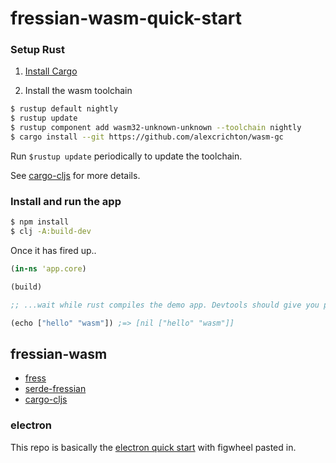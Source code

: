 # fressian-wasm-quick-start


### Setup Rust

1) [Install Cargo](https://doc.rust-lang.org/cargo/getting-started/installation.html)

2) Install the wasm toolchain

``` bash
$ rustup default nightly
$ rustup update
$ rustup component add wasm32-unknown-unknown --toolchain nightly
$ cargo install --git https://github.com/alexcrichton/wasm-gc
```

Run `$rustup update` periodically to update the toolchain.

See [cargo-cljs][cargo-cljs] for more details.

### Install and run the app

```bash
$ npm install
$ clj -A:build-dev
```

Once it has fired up..

```clojure
(in-ns 'app.core)

(build)

;; ...wait while rust compiles the demo app. Devtools should give you pretty green message when it's ready.

(echo ["hello" "wasm"]) ;=> [nil ["hello" "wasm"]]
```

## fressian-wasm

  + [fress][fress]
  + [serde-fressian][serde-fressian]
  + [cargo-cljs][cargo-cljs]

### electron

This repo is basically the [electron quick start][ele-quick-start] with figwheel pasted in.




[fress]: https://github.com/pkpkpk/fress
[serde-fressian]: https://github.com/pkpkpk/serde-fressian
[cargo-cljs]: https://github.com/pkpkpk/cargo-cljs
[ele-quick-start]: https://github.com/electron/electron-quick-start

